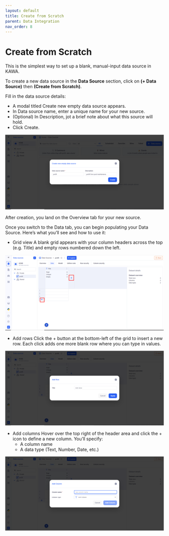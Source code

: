 ```yaml
---
layout: default
title: Create from Scratch
parent: Data Integration
nav_order: 8
---
```


# Create from Scratch

This is the simplest way to set up a blank, manual-input data source in KAWA.

To create a new data source in the __Data Source__ section, click on __(+ Data Source)__ then __(Create from Scratch)__.

Fill in the data source details:
- A modal titled Create new empty data source appears.
- In Data source name, enter a unique name for your new source.
- (Optional) In Description, jot a brief note about what this source will hold.
- Click Create.

![Data](./readme-assets/data_source_scratch1.png)

After creation, you land on the Overview tab for your new source.

Once you switch to the Data tab, you can begin populating your Data Source. Here’s what you’ll see and how to use it:
- Grid view
A blank grid appears with your column headers across the top (e.g. Title) and empty rows numbered down the left.

![Data](./readme-assets/data_source_scratch2.png)

- Add rows
Click the + button at the bottom-left of the grid to insert a new row. Each click adds one more blank row where you can type in values.

![Data](./readme-assets/data_source_scratch3.png)

- Add columns
Hover over the top right of the header area and click the + icon to define a new column. You’ll specify:
  - A column name
  - A data type (Text, Number, Date, etc.)

![Data](./readme-assets/data_source_scratch4.png)

